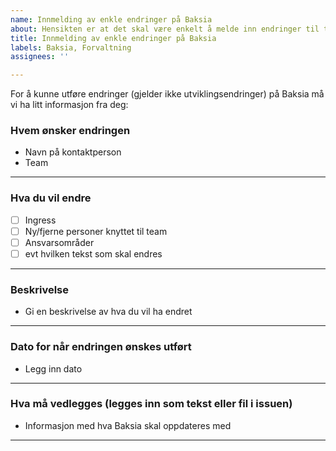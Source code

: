 ```yaml
---
name: Innmelding av enkle endringer på Baksia
about: Hensikten er at det skal være enkelt å melde inn endringer til teamet
title: Innmelding av enkle endringer på Baksia
labels: Baksia, Forvaltning
assignees: ''

---
```


For å kunne utføre endringer (gjelder ikke utviklingsendringer) på Baksia må vi ha litt informasjon fra deg:

### Hvem ønsker endringen
- Navn på kontaktperson
- Team
_______________________________________________________________________________________________________________

### Hva du vil endre
- [ ] Ingress
- [ ] Ny/fjerne personer knyttet til team
- [ ] Ansvarsområder
- [ ] evt hvilken tekst som skal endres 
_______________________________________________________________________________________________________________

### Beskrivelse
- Gi en beskrivelse av hva du vil ha endret
_______________________________________________________________________________________________________________

### Dato for når endringen ønskes utført
- Legg inn dato
_______________________________________________________________________________________________________________

### Hva må vedlegges (legges inn som tekst eller fil i issuen)

- Informasjon med hva Baksia skal oppdateres med 
_______________________________________________________________________________________________________________
